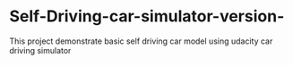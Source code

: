 # Self-Driving-car-simulator-version-
This project demonstrate basic self driving car model using udacity car driving simulator
